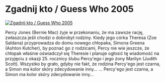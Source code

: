 Zgadnij kto / Guess Who 2005 
=============
[![Zgadnij kto / Guess Who 2005 ](http://vidos.pl/images/player.gif)](http://vidos.pl/zgadnij-kto-guess-who-2005)

 Percy Jones (Bernie Mac) żyje w przekonaniu, że ma zawsze rację, zwłaszcza jeśli chodzi o dobrobyt rodziny. Kiedy jego córka Theresa (Zoe Saldana) przyprowadza do domu nowego chłopaka, Simona Greena (Ashton Kutcher), by poznać go z rodzicami, Percy nie wie jeszcze, że chłopak właśnie oświadczył się Theresie i planuje ogłosić tę wiadomość na przyjęciu z okazji 25. rocznicy ślubu Percy'ego i jego żony Marilyn (Judith Scott). Wszystko by grało, gdyby nie fakt, że rodzina Percy'ego jest czarna, a Simon ma kolor skóry zdecydowanie inny...  ... Percy'ego jest czarna, a Simon ma kolor skóry zdecydowanie inny...
